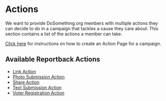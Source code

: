 # Actions

We want to provide DoSomething.org members with multiple actions they can decide to do in a campaign that tackles a cause they care about. This section contains a list of the actions a member can take.

[Click here](../pages/#campaign-page) for instructions on how to create an Action Page for a campaign.

## Available Reportback Actions

* [Link Action](link-action.md)
* [Photo Submission Action](photo-submission-action.md)
* [Share Action](share-action.md)
* [Text Submission Action](text-submission-action.md)
* [Voter Registration Action](voter-registration-action.md)
